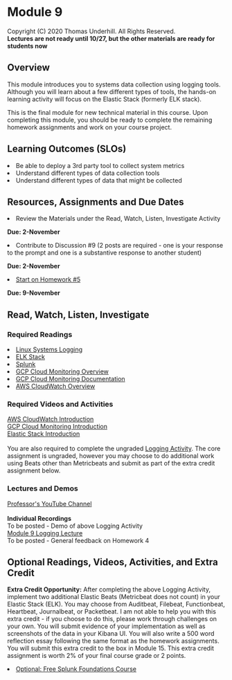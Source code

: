 # Module 9
Copyright (C) 2020 Thomas Underhill.  All Rights Reserved.
<br>
****Lectures are not ready until 10/27, but the other materials are ready for students now****

## Overview
This module introduces you to systems data collection using logging tools.  Although you will learn about a few different types of tools, the hands-on learning activity will focus on the Elastic Stack (formerly ELK stack).

This is the final module for new technical material in this course.  Upon completing this module, you should be ready to complete the remaining homework assignments and work on your course project.

## Learning Outcomes (SLOs)
<li>Be able to deploy a 3rd party tool to collect system metrics
<li>Understand different types of data collection tools
<li>Understand different types of data that might be collected

## Resources, Assignments and Due Dates
<li>Review the Materials under the Read, Watch, Listen, Investigate Activity<br>

****Due: 2-November****

<li>Contribute to Discussion #9 (2 posts are required - one is your response to the prompt and one is a substantive response to another student) <br>

****Due: 2-November**** <br>

[<li>Start on Homework #5](https://github.com/captainarcher/cloud-management-course/blob/master/homework/homework5.md)
<br>

****Due: 9-November**** <br>

## Read, Watch, Listen, Investigate
### Required Readings
[<li>Linux Systems Logging](https://devconnected.com/linux-logging-complete-guide/)<br>
[<li>ELK Stack](https://www.elastic.co/elastic-stack)<br>
[<li>Splunk](https://www.splunk.com/en_us/download.html)<br>
[<li>GCP Cloud Monitoring Overview](https://cloud.google.com/monitoring)<br>
[<li>GCP Cloud Monitoring Documentation](https://cloud.google.com/monitoring/docs/)<br>
[<li>AWS CloudWatch Overview](https://aws.amazon.com/cloudwatch/)<br>

### Required Videos and Activities

[AWS CloudWatch Introduction](https://youtu.be/a4dhoTQCyRA)<br>
[GCP Cloud Monitoring Introduction](https://www.youtube.com/watch?v=gUW9Ewno2eE)<br>
[Elastic Stack Introduction](https://www.elastic.co/videos/introduction-to-the-elk-stack)<br>
<br>
You are also required to complete the ungraded [Logging Activity](https://github.com/captainarcher/cloud-management-course/blob/master/learningresources/module9/loggingactivity.md).  The core assignment is ungraded, however you may choose to do additional work using Beats other than Metricbeats and submit as part of the extra credit assignment below.<br>


### Lectures and Demos
[Professor's YouTube Channel](https://www.youtube.com/channel/UC3vqKF4jspXh8hxFLpTfsyw?view_as=subscriber)<br><br>
****Individual Recordings****<br>
To be posted - Demo of above Logging Activity <br>
[Module 9 Logging Lecture](https://youtu.be/Ga8Ufq1bl9o)<br>
To be posted - General feedback on Homework 4<br>
## Optional Readings, Videos, Activities, and Extra Credit
**Extra Credit Opportunity:** After completing the above Logging Activity, implement two additional Elastic Beats (Metricbeat does not count) in your Elastic Stack (ELK).  You may choose from Auditbeat, Filebeat, Functionbeat, Heartbeat, Journalbeat, or Packetbeat.  I am not able to help you with this extra credit - if you choose to do this, please work through challenges on your own.  You will submit evidence of your implementation as well as screenshots of the data in your Kibana UI.  You will also write a 500 word reflection essay following the same format as the homework assignments.  You will submit this extra credit to the box in Module 15.  This extra credit assignment is worth 2% of your final course grade or 2 points. <br>

[<li>Optional: Free Splunk Foundations Course](https://www.splunk.com/en_us/training/free-courses/splunk-fundamentals-1.html)<br>
